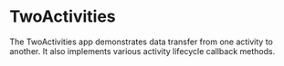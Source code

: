 # TwoActivities
The TwoActivities app demonstrates data transfer from one activity to another. 
It also implements various activity lifecycle callback methods.
